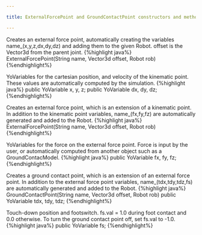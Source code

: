 ```yaml
---

title: ExternalForcePoint and GroundContactPoint constructors and methods

---
```




Creates an external force point, automatically creating the variables name_(x,y,z,dx,dy,dz) and adding them to the given Robot. offset is the Vector3d from the parent joint.
{%highlight java%}
ExternalForcePoint(String name, Vector3d offset, Robot rob)
{%endhighlight%}

YoVariables for the cartesian position, and velocity of the kinematic point. These values are automatically computed by the simulation.
{%highlight java%}
public YoVariable x, y, z; 
public YoVariable dx, dy, dz;
{%endhighlight%}

Creates an external force point, which is an extension of a kinematic point. In addition to the kinematic point variables, name_(fx,fy,fz) are automatically generated and added to the Robot.
{%highlight java%}
ExternalForcePoint(String name, Vector3d offset, Robot rob)
{%endhighlight%}

YoVariables for the force on the external force point. Force is input by the user, or automatically computed from another object such as a GroundContacModel.
{%highlight java%}
public YoVariable fx, fy, fz;
{%endhighlight%}

Creates a ground contact point, which is an extension of an external force point. In addition to the external force point variables, name_(tdx,tdy,tdz,fs) are automatically generated and added to the Robot.
{%highlight java%}
GroundContactPoint(String name, Vector3d offset, Robot rob)
public YoVariable tdx, tdy, tdz; 
{%endhighlight%}

Touch-down position and footswitch. fs.val = 1.0 during foot contact and 0.0 otherwise. To turn the ground contact point off, set fs.val to -1.0.
{%highlight java%}
public YoVariable fs;
{%endhighlight%}
